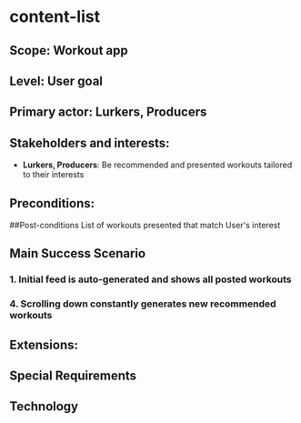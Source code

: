 # content-list

## Scope: Workout app

## Level: User goal

## Primary actor: Lurkers, Producers

## Stakeholders and interests:
- **Lurkers, Producers**: Be recommended and presented workouts tailored to their interests

## Preconditions:


##Post-conditions
List of workouts presented that match User's interest

## Main Success Scenario
### 1. Initial feed is auto-generated and shows all posted workouts
### 4. Scrolling down constantly generates new recommended workouts  


## Extensions:

## Special Requirements

## Technology